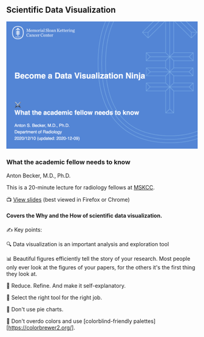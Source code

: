 ## Scientific Data Visualization

![](https://github.com/ASBecker/Scientific-Data-Visualization/raw/master/docs/social-card.png)

### What the academic fellow needs to know

[slides]: https://scientific-data-visualization.netlify.app/
[mskcc]: https://www.mskcc.org/hcp-education-training/fellowships/oncologic-imaging-fellowship

Anton Becker, M.D., Ph.D.

This is a 20-minute lecture for radiology fellows at [MSKCC][mskcc].

&#x1F4FA; [View slides][slides] (best viewed in Firefox or Chrome)

#### Covers the Why and the How of scientific data visualization. 
&#x270D;&#xFE0F; Key points:

&#x1F50D; Data visualization is an important analysis and exploration tool

&#x1F4CA; Beautiful figures efficiently tell the story of your research. Most people only ever look at the figures of your papers, for the others it's the first thing they look at.

&#x1F9EA; Reduce. Refine. And make it self-explanatory.

&#xe116; Select the right tool for the right job.

&#x1f967; Don't use pie charts.

&#x1F308; Don't overdo colors and use [colorblind-friendly palettes][https://colorbrewer2.org/]. 



